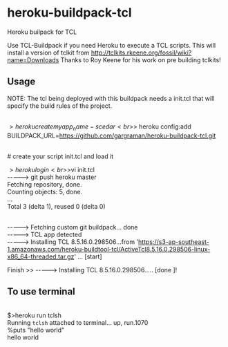 heroku-buildpack-tcl
====================

Heroku builpack for TCL

Use TCL-Buildpack if you need Heroku to execute a TCL scripts.
This will install a version of tclkit from http://tclkits.rkeene.org/fossil/wiki?name=Downloads
Thanks to Roy Keene for his work on pre building tclkits!


## Usage

NOTE: The tcl being deployed with this buildpack needs a init.tcl that will specify the build rules of the project.

<br>$> heroku create myapp_name -s cedar
<br>$> heroku config:add BUILDPACK_URL=https://github.com/gargraman/heroku-buildpack-tcl.git

<br># create your script init.tcl and load it

$>heroku login
<br>$>vi init.tcl
<br>-----> git push heroku master
<br>Fetching repository, done.
<br>Counting objects: 5, done.
<br>...
<br>Total 3 (delta 1), reused 0 (delta 0)

<br>-----> Fetching custom git buildpack... done
<br>-----> TCL app detected
<br>-----> Installing TCL 8.5.16.0.298506...from 'https://s3-ap-southeast-1.amazonaws.com/heroku-buildtool-tcl/ActiveTcl8.5.16.0.298506-linux-x86_64-threaded.tar.gz' ... [start]

Finish >>
-----> Installing TCL 8.5.16.0.298506..... [done ]!

## To use terminal
<br>$>heroku run tclsh
<br>Running `tclsh` attached to terminal... up, run.1070
<br>%puts "hello world"
<br>hello world
